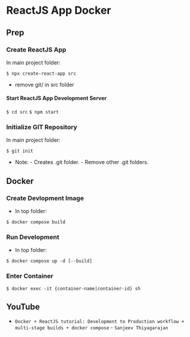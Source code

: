 # ReactJS App Docker

## Prep

### Create ReactJS App

In main project folder:

`$ npx create-react-app src`

* remove git/ in src folder

####  Start ReactJS App Development Server

`$ cd src`
`$ npm start`

### Initialize GIT Repository

In main project folder:

`$ git init`

* Note: - Creates .git folder.
        - Remove other .git folders.

## Docker

### Create Devlopment Image

* In top folder:

`$ docker compose build`

### Run Development

* In top folder:

`$ docker compose up -d [--build]`

### Enter Container

`$ docker exec -it {container-name|container-id} sh`

## YouTube

* `Docker + ReactJS tutorial: Development to Production workflow + multi-stage builds + docker compose` - `Sanjeev Thiyagarajan`